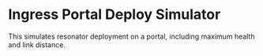 # Ingress Portal Deploy Simulator

This simulates resonator deployment on a portal, including maximum health and link distance.